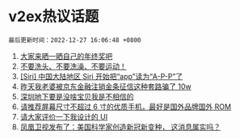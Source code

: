 # v2ex热议话题

`最后更新时间：2022-12-27 16:06:48 +0800`

1. [大家来晒一晒自己的年终奖吧](https://www.v2ex.com/t/904879)
1. [不要洗头、不要洗澡、不要运动！](https://www.v2ex.com/t/904895)
1. [[Siri] 中国大陆地区 Siri 开始把“app”读为“A-P-P”了](https://www.v2ex.com/t/904875)
1. [昨天我老婆被京东金融注销金条征信这种套路骗了 10w](https://www.v2ex.com/t/904940)
1. [深圳地下要是没啥宝贝我是不相信的](https://www.v2ex.com/t/904869)
1. [请推荐屏幕尺寸不超过 6 寸的优质手机，最好是国外品牌国外 ROM](https://www.v2ex.com/t/904857)
1. [请大家评价一下我设计的 UI](https://www.v2ex.com/t/904855)
1. [凤凰卫视发布了：美国科学家创造新冠新变种， 这消息属实吗？](https://www.v2ex.com/t/904906)

